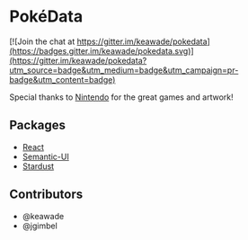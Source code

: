 # PokéData

[![Join the chat at https://gitter.im/keawade/pokedata](https://badges.gitter.im/keawade/pokedata.svg)](https://gitter.im/keawade/pokedata?utm_source=badge&utm_medium=badge&utm_campaign=pr-badge&utm_content=badge)

Special thanks to [Nintendo](http://www.pokemon.com/) for the great games and artwork!

## Packages

* [React](https://facebook.github.io/react/)
* [Semantic-UI](https://github.com/Semantic-Org/Semantic-UI#readme)
* [Stardust](https://github.com/TechnologyAdvice/stardust#readme)

## Contributors

* @keawade
* @jgimbel
